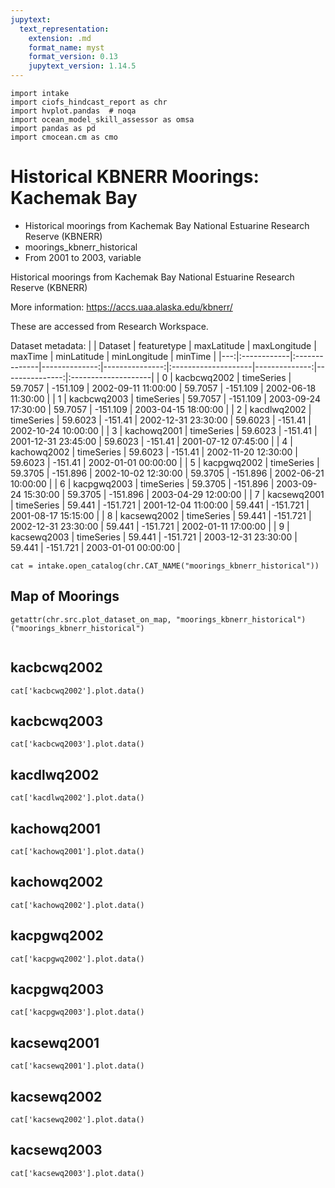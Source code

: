 ```yaml
---
jupytext:
  text_representation:
    extension: .md
    format_name: myst
    format_version: 0.13
    jupytext_version: 1.14.5
---
```


```{code-cell}
import intake
import ciofs_hindcast_report as chr
import hvplot.pandas  # noqa
import ocean_model_skill_assessor as omsa
import pandas as pd
import cmocean.cm as cmo
```

# Historical KBNERR Moorings: Kachemak Bay

* Historical moorings from Kachemak Bay National Estuarine Research Reserve (KBNERR)
* moorings_kbnerr_historical
* From 2001 to 2003, variable

Historical moorings from Kachemak Bay National Estuarine Research Reserve (KBNERR)
    
More information: https://accs.uaa.alaska.edu/kbnerr/


These are accessed from Research Workspace.

Dataset metadata:
|    | Dataset     | featuretype   |   maxLatitude |   maxLongitude | maxTime             |   minLatitude |   minLongitude | minTime             |
|---:|:------------|:--------------|--------------:|---------------:|:--------------------|--------------:|---------------:|:--------------------|
|  0 | kacbcwq2002 | timeSeries    |       59.7057 |       -151.109 | 2002-09-11 11:00:00 |       59.7057 |       -151.109 | 2002-06-18 11:30:00 |
|  1 | kacbcwq2003 | timeSeries    |       59.7057 |       -151.109 | 2003-09-24 17:30:00 |       59.7057 |       -151.109 | 2003-04-15 18:00:00 |
|  2 | kacdlwq2002 | timeSeries    |       59.6023 |       -151.41  | 2002-12-31 23:30:00 |       59.6023 |       -151.41  | 2002-10-24 10:00:00 |
|  3 | kachowq2001 | timeSeries    |       59.6023 |       -151.41  | 2001-12-31 23:45:00 |       59.6023 |       -151.41  | 2001-07-12 07:45:00 |
|  4 | kachowq2002 | timeSeries    |       59.6023 |       -151.41  | 2002-11-20 12:30:00 |       59.6023 |       -151.41  | 2002-01-01 00:00:00 |
|  5 | kacpgwq2002 | timeSeries    |       59.3705 |       -151.896 | 2002-10-02 12:30:00 |       59.3705 |       -151.896 | 2002-06-21 10:00:00 |
|  6 | kacpgwq2003 | timeSeries    |       59.3705 |       -151.896 | 2003-09-24 15:30:00 |       59.3705 |       -151.896 | 2003-04-29 12:00:00 |
|  7 | kacsewq2001 | timeSeries    |       59.441  |       -151.721 | 2001-12-04 11:00:00 |       59.441  |       -151.721 | 2001-08-17 15:15:00 |
|  8 | kacsewq2002 | timeSeries    |       59.441  |       -151.721 | 2002-12-31 23:30:00 |       59.441  |       -151.721 | 2002-01-11 17:00:00 |
|  9 | kacsewq2003 | timeSeries    |       59.441  |       -151.721 | 2003-12-31 23:30:00 |       59.441  |       -151.721 | 2003-01-01 00:00:00 |
    

```{code-cell}
cat = intake.open_catalog(chr.CAT_NAME("moorings_kbnerr_historical"))
```

## Map of Moorings
    

```{code-cell}
getattr(chr.src.plot_dataset_on_map, "moorings_kbnerr_historical")("moorings_kbnerr_historical")
    
```

## kacbcwq2002
        

```{code-cell}
cat['kacbcwq2002'].plot.data()
```

## kacbcwq2003
        

```{code-cell}
cat['kacbcwq2003'].plot.data()
```

## kacdlwq2002
        

```{code-cell}
cat['kacdlwq2002'].plot.data()
```

## kachowq2001
        

```{code-cell}
cat['kachowq2001'].plot.data()
```

## kachowq2002
        

```{code-cell}
cat['kachowq2002'].plot.data()
```

## kacpgwq2002
        

```{code-cell}
cat['kacpgwq2002'].plot.data()
```

## kacpgwq2003
        

```{code-cell}
cat['kacpgwq2003'].plot.data()
```

## kacsewq2001
        

```{code-cell}
cat['kacsewq2001'].plot.data()
```

## kacsewq2002
        

```{code-cell}
cat['kacsewq2002'].plot.data()
```

## kacsewq2003
        

```{code-cell}
cat['kacsewq2003'].plot.data()
```
